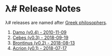 # λ# Release Notes

λ# releases are named after [Greek philosophers](https://en.wikipedia.org/wiki/List_of_ancient_Greek_philosophers).

1. [Damo (v0.4) - 2010-11-09](ReleaseNotes-Damo.md)
1. [Cebes (v0.3) - 2018-09-19](ReleaseNotes-Cebes.md)
1. [Brontinus (v0.2) - 2018-08-13](ReleaseNotes-Brontinus.md)
1. [Acrion (v0.1) - 2018-07-17](ReleaseNotes-Acrion.md)
